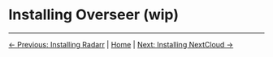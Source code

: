 # Installing Overseer (wip)


---
[&larr; Previous: Installing Radarr](Installing%20Radarr.md) | [Home](README.md) | [Next: Installing NextCloud &rarr;](Installing%20NextCloud.md)
